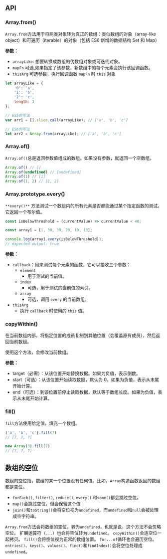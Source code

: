 

## API
### Array.from()
`Array.from`方法用于将两类对象转为真正的数组：类似数组的对象（array-like object）和可遍历（iterable）的对象（包括 ES6 新增的数据结构 Set 和 Map）

**参数：**

- `arrayLike`: 想要转换成数组的伪数组对象或可迭代对象。
- `mapFn` 可选,如果指定了该参数，新数组中的每个元素会执行该回调函数。
- `thisArg` 可选参数，执行回调函数 `mapFn` 时 `this` 对象


```javascript
let arrayLike = {
    '0': 'a',
    '1': 'b',
    '2': 'c',
    length: 3
};

// ES5的写法
var arr1 = [].slice.call(arrayLike); // ['a', 'b', 'c']

// ES6的写法
let arr2 = Array.from(arrayLike); // ['a', 'b', 'c']
```

### Array.of()
`Array.of()`总是返回参数值组成的数组。如果没有参数，就返回一个空数组。

```javascript
Array.of() // []
Array.of(undefined) // [undefined]
Array.of(1) // [1]
Array.of(1, 2) // [1, 2]
```

### Array.prototype.every()
`**every()**` 方法测试一个数组内的所有元素是否都能通过某个指定函数的测试。它返回一个布尔值。
```js
const isBelowThreshold = (currentValue) => currentValue < 40;

const array1 = [1, 30, 39, 29, 10, 13];

console.log(array1.every(isBelowThreshold));
// expected output: true
```

**参数：**

- `callback`：用来测试每个元素的函数，它可以接收三个参数：
	- `element`
		- 用于测试的当前值。
	- `index`
		- 可选，用于测试的当前值的索引。
	- `array`
		- 可选，调用 `every` 的当前数组。
- `thisArg`
	- 执行 `callback` 时使用的 `this` 值。

### copyWithin()
在当前数组内部，将指定位置的成员复制到其他位置（会覆盖原有成员），然后返回当前数组。

使用这个方法，会修改当前数组。

**参数：**

-   target（必需）：从该位置开始替换数据。如果为负值，表示倒数。
-   start（可选）：从该位置开始读取数据，默认为 0。如果为负值，表示从末尾开始计算。
-   end（可选）：到该位置前停止读取数据，默认等于数组长度。如果为负值，表示从末尾开始计算。


### fill()
`fill`方法使用给定值，填充一个数组。

```javascript
['a', 'b', 'c'].fill(7)
// [7, 7, 7]

new Array(3).fill(7)
// [7, 7, 7]
```


## 数组的空位
数组的空位指，数组的某一个位置没有任何值。比如，`Array`构造函数返回的数组都是空位。
-   `forEach()`, `filter()`, `reduce()`, `every()` 和`some()`都会跳过空位。
-   `map()`会跳过空位，但会保留这个值
-   `join()`和`toString()`会将空位视为`undefined`，而`undefined`和`null`会被处理成空字符串。

`Array.from`方法会将数组的空位，转为`undefined`，也就是说，这个方法不会忽略空位。
扩展运算符（`...`）也会将空位转为`undefined`。
`copyWithin()`会连空位一起拷贝。
`fill()`会将空位视为正常的数组位置。
`for...of`循环也会遍历空位。
`entries()`、`keys()`、`values()`、`find()`和`findIndex()`会将空位处理成`undefined`。